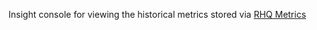 Insight console for viewing the historical metrics stored via [RHQ Metrics](https://github.com/rhq-project/rhq-metrics)
